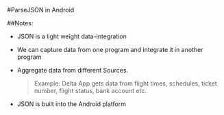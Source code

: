 #ParseJSON in Android

##Notes:
- JSON is a light weight data-integration
- We can capture data from one program and integrate it in another program
- Aggregate data from different Sources. 

 	> Example: Delta App gets data from flight times, schedules, ticket number, flight status,  bank account etc.

- JSON is built into the Android platform
 	